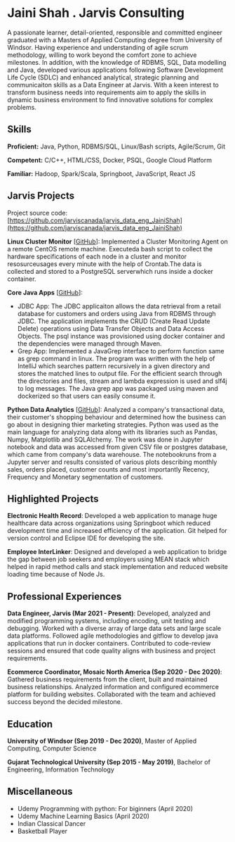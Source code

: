 # Jaini Shah . Jarvis Consulting

A passionate learner, detail-oriented, responsible and committed engineer graduated with a Masters of Applied Computing degree from University of Windsor. Having experience and understanding of agile scrum methodology, willing to work beyond the comfort zone to achieve milestones. In addition, with the knowledge of RDBMS, SQL, Data modelling and Java, developed various applications following Software Development Life Cycle (SDLC) and enhanced analytical, strategic planning and communicaiton skills as a Data Engineer at Jarvis. With a keen interest to transform business needs into requirements aim to apply the skills in dynamic business environment to find innovative solutions for complex problems.

## Skills

**Proficient:** Java, Python, RDBMS/SQL, Linux/Bash scripts, Agile/Scrum, Git

**Competent:** C/C++, HTML/CSS, Docker, PSQL, Google Cloud Platform

**Familiar:** Hadoop, Spark/Scala, Springboot, JavaScript, React JS

## Jarvis Projects

Project source code: [https://github.com/jarviscanada/jarvis_data_eng_JainiShah](https://github.com/jarviscanada/jarvis_data_eng_JainiShah)


**Linux Cluster Monitor** [[GitHub](https://github.com/jarviscanada/jarvis_data_eng_JainiShah/tree/master/linux_sql)]: Implemented a Cluster Monitoring Agent on a remote CentOS remote machine. Executeda bash script to collect the hardware specifications of each node in a cluster and monitor resosurceusages every minute with the help of Crontab.The data is collected and stored to a PostgreSQL serverwhich runs inside a docker container.

**Core Java Apps** [[GitHub](https://github.com/jarviscanada/jarvis_data_eng_JainiShah/tree/master/core_java)]:
      
  - JDBC App: The JDBC applicaiton allows the data retrieval from a retail database for customers and orders using Java from RDBMS through JDBC. The application implements the CRUD (Create Read Update Delete) operations using Data Transfer Objects and Data Access Objects. The psql instance was provisioned using docker container and the dependencies were managed through Maven.
  - Grep App: Implemented a JavaGrep interface to perform function same as grep command in linux. The program was written with the help of IntelliJ which searches pattern recursively in a given directory and stores the matched lines to output file. For the efficient search through the directories and files, stream and lambda expression is used and slf4j to log messages. The Java grep app was packaged using maven and dockerized so that users can easily consume it.

**Python Data Analytics** [[GitHub](https://github.com/jarviscanada/jarvis_data_eng_JainiShah/tree/master/python_data_anlytics)]: Analyzed a company's transactional data, their customer's shopping behaviour and determined how the business can go about in designing thier marketing strategies. Python was used as the main language for analyzing data along with its libraries such as Pandas, Numpy, Matplotlib and SQLAlchemy. The work was done in Jupyter notebook and data was accessed from given CSV file or postgres database, which came from company's data warehouse. The notebookruns from a Jupyter server and results consisted of various plots describing monthly sales, orders placed, customer counts and most importantly Recency, Frequency and Monetary segmentation of customers.


## Highlighted Projects
**Electronic Health Record**: Developed a web application to manage huge healthcare data across organizations using Springboot which reduced development time and increased efficiency of the application. Git helped for version control and Eclipse IDE for developing the site.

**Employee InterLinker**: Designed and developed a web application to bridge the gap between job seekers and employers using MEAN stack which helped in rapid method calls and stack implementation and reduced website loading time because of Node Js.


## Professional Experiences

**Data Engineer, Jarvis (Mar 2021 - Present)**: Developed, analyzed and modified programming systems, including encoding, unit testing and debugging. Worked with a diverse array of large data sets and large scale data platforms. Followed agile methodologies and gitflow to develop java applications that run in docker containers. Contributed to code-review sessions and ensured that code quality aligns with business and project requirements.

**Ecommerce Coordinator, Mosaic North America (Sep 2020 - Dec 2020)**: Gathered business requirements from the client, built and maintained business relationships. Analyzed information and configured ecommerce platform for building websites. Collaborated with the team and achieved success beyond the decided milestone.


## Education
**University of Windsor (Sep 2019 - Dec 2020)**, Master of Applied Computing, Computer Science

**Gujarat Technological University (Sep 2015 - May 2019)**, Bachelor of Engineering, Information Technology


## Miscellaneous
- Udemy Programming with python: For biginners (April 2020)
- Udemy Machine Learning Basics (April 2020) 
- Indian Classical Dancer
- Basketball Player